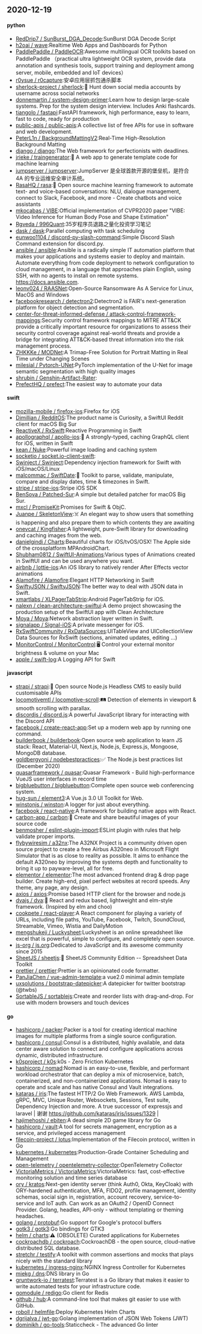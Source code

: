 ## 2020-12-19

#### python
* [RedDrip7 / SunBurst_DGA_Decode](https://github.com/RedDrip7/SunBurst_DGA_Decode):SunBurst DGA Decode Script
* [h2oai / wave](https://github.com/h2oai/wave):Realtime Web Apps and Dashboards for Python
* [PaddlePaddle / PaddleOCR](https://github.com/PaddlePaddle/PaddleOCR):Awesome multilingual OCR toolkits based on PaddlePaddle （practical ultra lightweight OCR system, provide data annotation and synthesis tools, support training and deployment among server, mobile, embedded and IoT devices）
* [r0ysue / r0capture](https://github.com/r0ysue/r0capture):安卓应用层抓包通杀脚本
* [sherlock-project / sherlock](https://github.com/sherlock-project/sherlock):🔎
Hunt down social media accounts by username across social networks
* [donnemartin / system-design-primer](https://github.com/donnemartin/system-design-primer):Learn how to design large-scale systems. Prep for the system design interview. Includes Anki flashcards.
* [tiangolo / fastapi](https://github.com/tiangolo/fastapi):FastAPI framework, high performance, easy to learn, fast to code, ready for production
* [public-apis / public-apis](https://github.com/public-apis/public-apis):A collective list of free APIs for use in software and web development.
* [PeterL1n / BackgroundMattingV2](https://github.com/PeterL1n/BackgroundMattingV2):Real-Time High-Resolution Background Matting
* [django / django](https://github.com/django/django):The Web framework for perfectionists with deadlines.
* [jrieke / traingenerator](https://github.com/jrieke/traingenerator):🧙
A web app to generate template code for machine learning
* [jumpserver / jumpserver](https://github.com/jumpserver/jumpserver):JumpServer 是全球首款开源的堡垒机，是符合 4A 的专业运维安全审计系统。
* [RasaHQ / rasa](https://github.com/RasaHQ/rasa):💬
Open source machine learning framework to automate text- and voice-based conversations: NLU, dialogue management, connect to Slack, Facebook, and more - Create chatbots and voice assistants
* [mkocabas / VIBE](https://github.com/mkocabas/VIBE):Official implementation of CVPR2020 paper "VIBE: Video Inference for Human Body Pose and Shape Estimation"
* [Rgveda / 996Quant](https://github.com/Rgveda/996Quant):35岁程序员退路之量化投资学习笔记
* [dask / dask](https://github.com/dask/dask):Parallel computing with task scheduling
* [eunwoo1104 / discord-py-slash-command](https://github.com/eunwoo1104/discord-py-slash-command):Simple Discord Slash Command extension for discord.py.
* [ansible / ansible](https://github.com/ansible/ansible):Ansible is a radically simple IT automation platform that makes your applications and systems easier to deploy and maintain. Automate everything from code deployment to network configuration to cloud management, in a language that approaches plain English, using SSH, with no agents to install on remote systems. https://docs.ansible.com.
* [leonv024 / RAASNet](https://github.com/leonv024/RAASNet):Open-Source Ransomware As A Service for Linux, MacOS and Windows
* [facebookresearch / detectron2](https://github.com/facebookresearch/detectron2):Detectron2 is FAIR's next-generation platform for object detection and segmentation.
* [center-for-threat-informed-defense / attack-control-framework-mappings](https://github.com/center-for-threat-informed-defense/attack-control-framework-mappings):Security control framework mappings to MITRE ATT&CK provide a critically important resource for organizations to assess their security control coverage against real-world threats and provide a bridge for integrating ATT&CK-based threat information into the risk management process.
* [ZHKKKe / MODNet](https://github.com/ZHKKKe/MODNet):A Trimap-Free Solution for Portrait Matting in Real Time under Changing Scenes
* [milesial / Pytorch-UNet](https://github.com/milesial/Pytorch-UNet):PyTorch implementation of the U-Net for image semantic segmentation with high quality images
* [shrubin / Genshin-Artifact-Rater](https://github.com/shrubin/Genshin-Artifact-Rater):
* [PrefectHQ / prefect](https://github.com/PrefectHQ/prefect):The easiest way to automate your data

#### swift
* [mozilla-mobile / firefox-ios](https://github.com/mozilla-mobile/firefox-ios):Firefox for iOS
* [Dimillian / RedditOS](https://github.com/Dimillian/RedditOS):The product name is Curiosity, a SwiftUI Reddit client for macOS Big Sur
* [ReactiveX / RxSwift](https://github.com/ReactiveX/RxSwift):Reactive Programming in Swift
* [apollographql / apollo-ios](https://github.com/apollographql/apollo-ios):📱
A strongly-typed, caching GraphQL client for iOS, written in Swift
* [kean / Nuke](https://github.com/kean/Nuke):Powerful image loading and caching system
* [socketio / socket.io-client-swift](https://github.com/socketio/socket.io-client-swift):
* [Swinject / Swinject](https://github.com/Swinject/Swinject):Dependency injection framework for Swift with iOS/macOS/Linux
* [malcommac / SwiftDate](https://github.com/malcommac/SwiftDate):🐔
Toolkit to parse, validate, manipulate, compare and display dates, time & timezones in Swift.
* [stripe / stripe-ios](https://github.com/stripe/stripe-ios):Stripe iOS SDK
* [BenSova / Patched-Sur](https://github.com/BenSova/Patched-Sur):A simple but detailed patcher for macOS Big Sur.
* [mxcl / PromiseKit](https://github.com/mxcl/PromiseKit):Promises for Swift & ObjC.
* [Juanpe / SkeletonView](https://github.com/Juanpe/SkeletonView):☠️
An elegant way to show users that something is happening and also prepare them to which contents they are awaiting
* [onevcat / Kingfisher](https://github.com/onevcat/Kingfisher):A lightweight, pure-Swift library for downloading and caching images from the web.
* [danielgindi / Charts](https://github.com/danielgindi/Charts):Beautiful charts for iOS/tvOS/OSX! The Apple side of the crossplatform MPAndroidChart.
* [Shubham0812 / SwiftUI-Animations](https://github.com/Shubham0812/SwiftUI-Animations):Various types of Animations created in SwiftUI and can be used anywhere you want.
* [airbnb / lottie-ios](https://github.com/airbnb/lottie-ios):An iOS library to natively render After Effects vector animations
* [Alamofire / Alamofire](https://github.com/Alamofire/Alamofire):Elegant HTTP Networking in Swift
* [SwiftyJSON / SwiftyJSON](https://github.com/SwiftyJSON/SwiftyJSON):The better way to deal with JSON data in Swift.
* [xmartlabs / XLPagerTabStrip](https://github.com/xmartlabs/XLPagerTabStrip):Android PagerTabStrip for iOS.
* [nalexn / clean-architecture-swiftui](https://github.com/nalexn/clean-architecture-swiftui):A demo project showcasing the production setup of the SwiftUI app with Clean Architecture
* [Moya / Moya](https://github.com/Moya/Moya):Network abstraction layer written in Swift.
* [signalapp / Signal-iOS](https://github.com/signalapp/Signal-iOS):A private messenger for iOS.
* [RxSwiftCommunity / RxDataSources](https://github.com/RxSwiftCommunity/RxDataSources):UITableView and UICollectionView Data Sources for RxSwift (sections, animated updates, editing ...)
* [MonitorControl / MonitorControl](https://github.com/MonitorControl/MonitorControl):🖥
Control your external monitor brightness & volume on your Mac
* [apple / swift-log](https://github.com/apple/swift-log):A Logging API for Swift

#### javascript
* [strapi / strapi](https://github.com/strapi/strapi):🚀
Open source Node.js Headless CMS to easily build customisable APIs
* [locomotivemtl / locomotive-scroll](https://github.com/locomotivemtl/locomotive-scroll):🛤
Detection of elements in viewport & smooth scrolling with parallax.
* [discordjs / discord.js](https://github.com/discordjs/discord.js):A powerful JavaScript library for interacting with the Discord API
* [facebook / create-react-app](https://github.com/facebook/create-react-app):Set up a modern web app by running one command.
* [builderbook / builderbook](https://github.com/builderbook/builderbook):Open source web application to learn JS stack: React, Material-UI, Next.js, Node.js, Express.js, Mongoose, MongoDB database.
* [goldbergyoni / nodebestpractices](https://github.com/goldbergyoni/nodebestpractices):✅
The Node.js best practices list (December 2020)
* [quasarframework / quasar](https://github.com/quasarframework/quasar):Quasar Framework - Build high-performance VueJS user interfaces in record time
* [bigbluebutton / bigbluebutton](https://github.com/bigbluebutton/bigbluebutton):Complete open source web conferencing system.
* [hug-sun / element3](https://github.com/hug-sun/element3):A Vue.js 3.0 UI Toolkit for Web.
* [winstonjs / winston](https://github.com/winstonjs/winston):A logger for just about everything.
* [facebook / react-native](https://github.com/facebook/react-native):A framework for building native apps with React.
* [carbon-app / carbon](https://github.com/carbon-app/carbon):🖤
Create and share beautiful images of your source code
* [benmosher / eslint-plugin-import](https://github.com/benmosher/eslint-plugin-import):ESLint plugin with rules that help validate proper imports.
* [flybywiresim / a32nx](https://github.com/flybywiresim/a32nx):The A32NX Project is a community driven open source project to create a free Airbus A320neo in Microsoft Flight Simulator that is as close to reality as possible. It aims to enhance the default A320neo by improving the systems depth and functionality to bring it up to payware-level, all for free.
* [elementor / elementor](https://github.com/elementor/elementor):The most advanced frontend drag & drop page builder. Create high-end, pixel perfect websites at record speeds. Any theme, any page, any design.
* [axios / axios](https://github.com/axios/axios):Promise based HTTP client for the browser and node.js
* [dvajs / dva](https://github.com/dvajs/dva):🌱
React and redux based, lightweight and elm-style framework. (Inspired by elm and choo)
* [cookpete / react-player](https://github.com/cookpete/react-player):A React component for playing a variety of URLs, including file paths, YouTube, Facebook, Twitch, SoundCloud, Streamable, Vimeo, Wistia and DailyMotion
* [mengshukeji / Luckysheet](https://github.com/mengshukeji/Luckysheet):Luckysheet is an online spreadsheet like excel that is powerful, simple to configure, and completely open source.
* [js-org / js.org](https://github.com/js-org/js.org):Dedicated to JavaScript and its awesome community since 2015
* [SheetJS / sheetjs](https://github.com/SheetJS/sheetjs):📗
SheetJS Community Edition -- Spreadsheet Data Toolkit
* [prettier / prettier](https://github.com/prettier/prettier):Prettier is an opinionated code formatter.
* [PanJiaChen / vue-admin-template](https://github.com/PanJiaChen/vue-admin-template):a vue2.0 minimal admin template
* [uxsolutions / bootstrap-datepicker](https://github.com/uxsolutions/bootstrap-datepicker):A datepicker for twitter bootstrap (@twbs)
* [SortableJS / sortablejs](https://github.com/SortableJS/sortablejs):Create and reorder lists with drag-and-drop. For use with modern browsers and touch devices

#### go
* [hashicorp / packer](https://github.com/hashicorp/packer):Packer is a tool for creating identical machine images for multiple platforms from a single source configuration.
* [hashicorp / consul](https://github.com/hashicorp/consul):Consul is a distributed, highly available, and data center aware solution to connect and configure applications across dynamic, distributed infrastructure.
* [k0sproject / k0s](https://github.com/k0sproject/k0s):k0s - Zero Friction Kubernetes
* [hashicorp / nomad](https://github.com/hashicorp/nomad):Nomad is an easy-to-use, flexible, and performant workload orchestrator that can deploy a mix of microservice, batch, containerized, and non-containerized applications. Nomad is easy to operate and scale and has native Consul and Vault integrations.
* [kataras / iris](https://github.com/kataras/iris):The fastest HTTP/2 Go Web Framework. AWS Lambda, gRPC, MVC, Unique Router, Websockets, Sessions, Test suite, Dependency Injection and more. A true successor of expressjs and laravel | 谢谢 https://github.com/kataras/iris/issues/1329 |
* [hajimehoshi / ebiten](https://github.com/hajimehoshi/ebiten):A dead simple 2D game library for Go
* [hashicorp / vault](https://github.com/hashicorp/vault):A tool for secrets management, encryption as a service, and privileged access management
* [filecoin-project / lotus](https://github.com/filecoin-project/lotus):Implementation of the Filecoin protocol, written in Go
* [kubernetes / kubernetes](https://github.com/kubernetes/kubernetes):Production-Grade Container Scheduling and Management
* [open-telemetry / opentelemetry-collector](https://github.com/open-telemetry/opentelemetry-collector):OpenTelemetry Collector
* [VictoriaMetrics / VictoriaMetrics](https://github.com/VictoriaMetrics/VictoriaMetrics):VictoriaMetrics: fast, cost-effective monitoring solution and time series database
* [ory / kratos](https://github.com/ory/kratos):Next-gen identity server (think Auth0, Okta, KeyCloak) with ORY-hardened authentication, MFA, FIDO2, profile management, identity schemas, social sign in, registration, account recovery, service-to-service and IoT auth. Can work as an OAuth2 / OpenID Connect Provider. Golang, headles, API-only - without templating or theming headaches.
* [golang / protobuf](https://github.com/golang/protobuf):Go support for Google's protocol buffers
* [gotk3 / gotk3](https://github.com/gotk3/gotk3):Go bindings for GTK3
* [helm / charts](https://github.com/helm/charts):⚠️
(OBSOLETE) Curated applications for Kubernetes
* [cockroachdb / cockroach](https://github.com/cockroachdb/cockroach):CockroachDB - the open source, cloud-native distributed SQL database.
* [stretchr / testify](https://github.com/stretchr/testify):A toolkit with common assertions and mocks that plays nicely with the standard library
* [kubernetes / ingress-nginx](https://github.com/kubernetes/ingress-nginx):NGINX Ingress Controller for Kubernetes
* [miekg / dns](https://github.com/miekg/dns):DNS library in Go
* [gruntwork-io / terratest](https://github.com/gruntwork-io/terratest):Terratest is a Go library that makes it easier to write automated tests for your infrastructure code.
* [gomodule / redigo](https://github.com/gomodule/redigo):Go client for Redis
* [github / hub](https://github.com/github/hub):A command-line tool that makes git easier to use with GitHub.
* [roboll / helmfile](https://github.com/roboll/helmfile):Deploy Kubernetes Helm Charts
* [dgrijalva / jwt-go](https://github.com/dgrijalva/jwt-go):Golang implementation of JSON Web Tokens (JWT)
* [dominikh / go-tools](https://github.com/dominikh/go-tools):Staticcheck - The advanced Go linter

